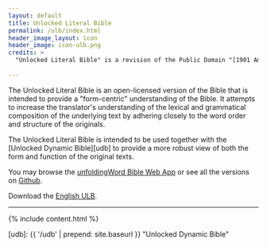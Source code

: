 ```yaml
---
layout: default
title: Unlocked Literal Bible
permalink: /ulb/index.html
header_image_layout: icon
header_image: icon-ulb.png
credits: >
  "Unlocked Literal Bible" is a revision of the Public Domain "[1901 American Standard Version]( http://ebible.org/asv/eng-asv_usfm.zip)" by [Wycliffe Associates](https://wycliffeassociates.org/) and the [Door43 World Missions Community](https://door43.org/) released under a [Creative Commons Attribution-Share Alike 4.0 International](https://creativecommons.org/licenses/by-sa/4.0/) license.
  
---
```


The Unlocked Literal Bible is an open-licensed version of the Bible that is intended to provide a "form-centric" understanding of the Bible. It attempts to increase the translator's understanding of the lexical and grammatical composition of the underlying text by adhering closely to the word order and structure of the originals.

The Unlocked Literal Bible is intended to be used together with the [Unlocked Dynamic Bible][udb] to provide a more robust view of both the form and function of the original texts.

You may browse the [unfoldingWord Bible Web App](https://bible.unfoldingword.org/) or see all the versions on [Github](https://github.com/unfoldingWord/ulb-en/releases).

Download the [English ULB](/en/?resource=bible-translations-ulb).

* * * * *

{% include content.html %}

[udb]: {{ '/udb' | prepend: site.baseurl }} "Unlocked Dynamic Bible"

